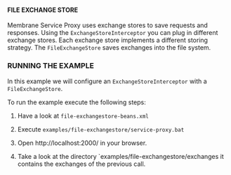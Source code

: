 #### FILE EXCHANGE STORE

Membrane Service Proxy uses exchange stores to save requests and responses. Using the `ExchangeStoreInterceptor` you can plug in different exchange stores. Each exchange store implements a different storing strategy. The `FileExchangeStore` saves exchanges into the file system.

     
### RUNNING THE EXAMPLE

In this example we will configure an `ExchangeStoreInterceptor` with a `FileExchangeStore`. 

To run the example execute the following steps:

1. Have a look at `file-exchangestore-beans.xml`

2. Execute `examples/file-exchangestore/service-proxy.bat`

3. Open http://localhost:2000/ in your browser.

4. Take a look at the directory `examples/file-exchangestore/exchanges it contains the exchanges of the previous call.
